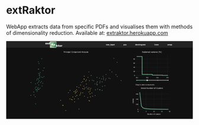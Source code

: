 # extRaktor
WebApp extracts data from specific PDFs and visualises them with methods of dimensionality reduction. Available at: [extraktor.herokuapp.com](https://extraktor.herokuapp.com)

![Alt text](/screenshot.png?raw=true "Optional Title")
